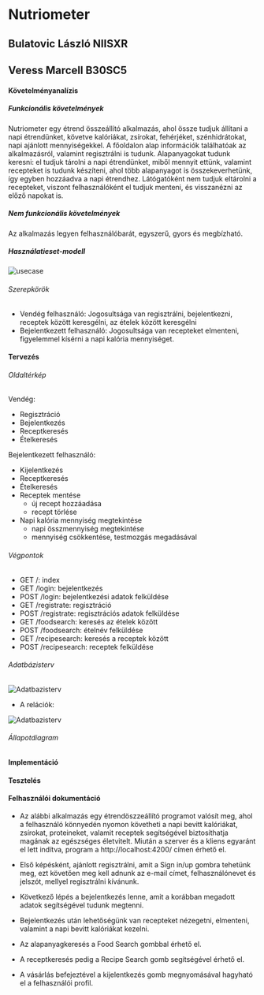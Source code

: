 # Nutriometer

## Bulatovic László NIISXR
## Veress Marcell B30SC5

#### Követelményanalízis

##### Funkcionális követelmények

Nutriometer egy étrend összeállító alkalmazás, ahol össze tudjuk állítani a napi étrendünket, 
követve kalóriákat, zsírokat, fehérjéket, szénhidrátokat, napi ajánlott mennyiségekkel. 
A főoldalon alap információk találhatóak az alkalmazásról, valamint regisztrálni is tudunk. 
Alapanyagokat tudunk keresni: el tudjuk tárolni a napi étrendünket, miből mennyit ettünk, 
valamint recepteket is tudunk készíteni, ahol több alapanyagot is összekeverhetünk, 
így egyben hozzáadva a napi étrendhez. Látógatóként nem tudjuk eltárolni a recepteket, 
viszont felhasználóként el tudjuk menteni, és visszanézni az előző napokat is.

##### Nem funkcionális követelmények

Az alkalmazás legyen felhasználóbarát, egyszerű, gyors és megbízható.


##### Használatieset-modell

![usecase](docs/images/felhasznaloEsetek.jpg)

###### Szerepkörök

- Vendég felhasználó: Jogosultsága van regisztrálni, bejelentkezni, receptek között keresgélni, az ételek között keresgélni
- Bejelentkezett felhasználó: Jogosultsága van recepteket elmenteni, figyelemmel kísérni a napi kalória mennyiséget.

#### Tervezés

###### Oldaltérkép

Vendég:

- Regisztráció
- Bejelentkezés
- Receptkeresés
- Ételkeresés

Bejelentkezett felhasználó:

- Kijelentkezés
- Receptkeresés
- Ételkeresés
- Receptek mentése
    + új recept hozzáadása
    + recept törlése
- Napi kalória mennyiség megtekintése
	+ napi összmennyiség megtekintése
	+ mennyiség csökkentése, testmozgás megadásával

###### Végpontok

- GET /: index
- GET /login: bejelentkezés
- POST /login: bejelentkezési adatok felküldése
- GET /registrate: regisztráció
- POST /registrate: regisztrációs adatok felküldése
- GET /foodsearch: keresés az ételek között
- POST /foodsearch: ételnév felküldése
- GET /recipesearch: keresés a receptek között
- POST /recipesearch: receptek felküldése

###### Adatbázisterv

![Adatbazisterv](docs/images/databaseplan.jpg)

- A relációk:

![Adatbazisterv](docs/images/databaseplan.jpg)

###### Állapotdiagram

#### Implementáció

#### Tesztelés

#### Felhasználói dokumentáció

* Az alábbi alkalmazás egy étrendöszzeállító programot valósít meg, ahol a felhasználó könnyedén nyomon követheti
a napi bevitt kalóriákat, zsírokat, proteineket, valamit receptek segítségével biztosíthatja magának az egészséges életvitelt. Miután a szerver és a kliens egyaránt el lett indítva, program a http://localhost:4200/ címen érhető el.

* Első képésként, ajánlott regisztrálni, amit a Sign in/up gombra tehetünk meg, ezt követően meg kell adnunk az e-mail címet,
felhasználónevet és jelszót, mellyel regisztrálni kívánunk. 

* Következő lépés a bejelentkezés lenne, amit a korábban megadott adatok segítségével tudunk megtenni.

* Bejelentkezés után lehetőségünk van recepteket nézegetni, elmenteni, valamint a napi bevitt kalóriákat kezelni.

* Az alapanyagkeresés a Food Search gombbal érhető el.

* A receptkeresés pedig a Recipe Search gomb segítségével érhető el.

* A vásárlás befejeztével a kijelentkezés gomb megnyomásával hagyható el a felhasználói profil.

